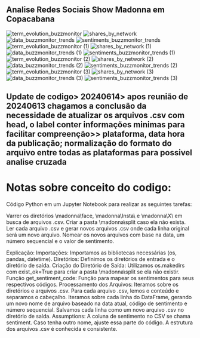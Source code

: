 ## Analise Redes Sociais Show Madonna em Copacabana
![term_evolution_buzzmonitor](https://github.com/accperformance/madonna/assets/62457806/554d89a0-b701-4517-9833-c389feb23b27)
![shares_by_network](https://github.com/accperformance/madonna/assets/62457806/83a3cf79-4ee3-4b84-823c-f2f0720feff1)
![data_buzzmonitor_trends](https://github.com/accperformance/madonna/assets/62457806/4ccae58d-4acd-43bb-b5ba-59b6f4328ddd)
![sentiments_buzzmonitor_trends](https://github.com/accperformance/madonna/assets/62457806/1f721794-374f-4997-97b1-7648443dbb68)
![term_evolution_buzzmonitor (1)](https://github.com/accperformance/madonna/assets/62457806/98cbb2e3-696c-402e-8e2e-1b9a10c66d5c)
![shares_by_network (1)](https://github.com/accperformance/madonna/assets/62457806/f7103509-f236-4e1d-a87b-87ef429339e1)
![data_buzzmonitor_trends (1)](https://github.com/accperformance/madonna/assets/62457806/3435e76b-e551-411f-b3db-2311db793c41)
![sentiments_buzzmonitor_trends (1)](https://github.com/accperformance/madonna/assets/62457806/26a916d0-193e-4ef6-881f-db5775232b4a)
![term_evolution_buzzmonitor (2)](https://github.com/accperformance/madonna/assets/62457806/caccb682-07ea-4fd7-8d0b-a080ebd2cf38)
![shares_by_network (2)](https://github.com/accperformance/madonna/assets/62457806/087fdafb-4d69-4a69-abe5-7f62c305ebaa)
![data_buzzmonitor_trends (2)](https://github.com/accperformance/madonna/assets/62457806/86f6b714-836e-401e-9675-437d07301e58)
![sentiments_buzzmonitor_trends (2)](https://github.com/accperformance/madonna/assets/62457806/879ea722-81eb-42e6-87fe-8ee3f48e0138)
![term_evolution_buzzmonitor (3)](https://github.com/accperformance/madonna/assets/62457806/82f39bc3-6187-4e0c-92cc-5c35f252663c)
![shares_by_network (3)](https://github.com/accperformance/madonna/assets/62457806/638b913f-b70b-4f10-82fe-6a2fec4fde15)
![data_buzzmonitor_trends (3)](https://github.com/accperformance/madonna/assets/62457806/e487595f-a5b7-42bb-8408-7be7cf006dee)
![sentiments_buzzmonitor_trends (3)](https://github.com/accperformance/madonna/assets/62457806/ce948e69-57ca-48b0-a539-8478ed3b5592)

## Update de codigo> 20240614> apos reunião de 20240613 chagamos a conclusão da necessidade de atualizar os arquivos .csv com head, o label conter informações minimas para facilitar compreenção>> plataforma, data hora da publicação; normalização do formato do arquivo entre todas as plataformas para possivel analise cruzada ##

# Notas sobre conceito do codigo: #

Código Python em um Jupyter Notebook para realizar as seguintes tarefas:

Varrer os diretórios \madonna\face\, \madonna\Insta\ e \madonna\X\ em busca de arquivos .csv.
Criar a pasta \madonna\split caso ela não exista.
Ler cada arquivo .csv e gerar novos arquivos .csv onde cada linha original será um novo arquivo.
Nomear os novos arquivos com base na data, um número sequencial e o valor de sentimento.

Explicação:
Importações: Importamos as bibliotecas necessárias (os, pandas, datetime).
Diretórios: Definimos os diretórios de entrada e o diretório de saída.
Criação do Diretório de Saída: Utilizamos os.makedirs com exist_ok=True para criar a pasta \madonna\split se ela não existir.
Função get_sentiment_code: Função para mapear os sentimentos para seus respectivos códigos.
Processamento dos Arquivos:
Iteramos sobre os diretórios e arquivos .csv.
Para cada arquivo .csv, lemos o conteúdo e separamos o cabeçalho.
Iteramos sobre cada linha do DataFrame, gerando um novo nome de arquivo baseado na data atual, código de sentimento e número sequencial.
Salvamos cada linha como um novo arquivo .csv no diretório de saída.
Assumptions:
A coluna de sentimento no CSV se chama sentiment. Caso tenha outro nome, ajuste essa parte do código.
A estrutura dos arquivos .csv é conhecida e consistente.